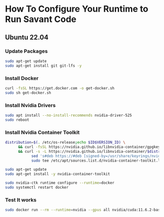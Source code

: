 # How To Configure Your Runtime to Run Savant Code

## Ubuntu 22.04

### Update Packages

```bash
sudo apt-get update
sudo apt-get install git git-lfs -y
```

### Install Docker

```bash
curl -fsSL https://get.docker.com -o get-docker.sh
sudo sh get-docker.sh
```

### Install Nvidia Drivers

```bash
sudo apt install --no-install-recommends nvidia-driver-525
sudo reboot
```

### Install Nvidia Container Toolkit

```bash
distribution=$(. /etc/os-release;echo $ID$VERSION_ID) \
      && curl -fsSL https://nvidia.github.io/libnvidia-container/gpgkey | sudo gpg --dearmor -o /usr/share/keyrings/nvidia-container-toolkit-keyring.gpg \
      && curl -s -L https://nvidia.github.io/libnvidia-container/$distribution/libnvidia-container.list | \
            sed 's#deb https://#deb [signed-by=/usr/share/keyrings/nvidia-container-toolkit-keyring.gpg] https://#g' | \
            sudo tee /etc/apt/sources.list.d/nvidia-container-toolkit.list
            
sudo apt-get update
sudo apt-get install -y nvidia-container-toolkit

sudo nvidia-ctk runtime configure --runtime=docker
sudo systemctl restart docker
```

### Test It works

```bash
sudo docker run --rm --runtime=nvidia --gpus all nvidia/cuda:11.6.2-base-ubuntu20.04 nvidia-smi
```
